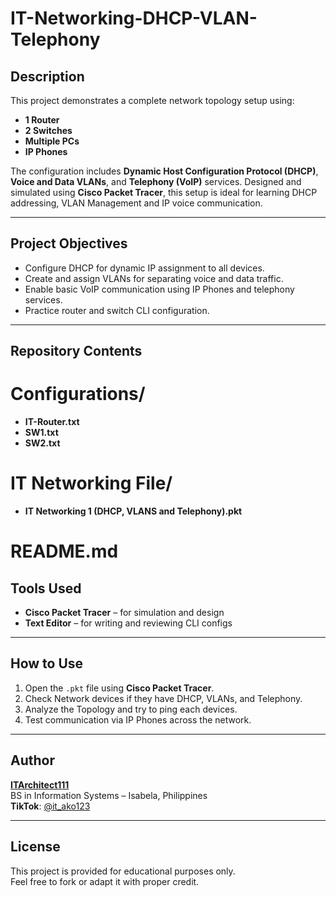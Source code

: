 # IT-Networking-DHCP-VLAN-Telephony

## Description
This project demonstrates a complete network topology setup using:
- **1 Router**
- **2 Switches**
- **Multiple PCs**
- **IP Phones**

The configuration includes **Dynamic Host Configuration Protocol (DHCP)**, **Voice and Data VLANs**, and **Telephony (VoIP)** services. Designed and simulated using **Cisco Packet Tracer**, this setup is ideal for learning DHCP addressing, VLAN Management and IP voice communication.

---

## Project Objectives
- Configure DHCP for dynamic IP assignment to all devices.
- Create and assign VLANs for separating voice and data traffic.
- Enable basic VoIP communication using IP Phones and telephony services.
- Practice router and switch CLI configuration.

---

## Repository Contents

# Configurations/
- **IT-Router.txt**
- **SW1.txt**
- **SW2.txt**

# IT Networking File/
- **IT Networking 1 (DHCP, VLANS and Telephony).pkt**
  
# README.md

## Tools Used
- **Cisco Packet Tracer** – for simulation and design
- **Text Editor** – for writing and reviewing CLI configs

---

## How to Use
1. Open the `.pkt` file using **Cisco Packet Tracer**.
2. Check Network devices if they have DHCP, VLANs, and Telephony.
3. Analyze the Topology and try to ping each devices.
4. Test communication via IP Phones across the network.

---

## Author
**[ITArchitect111](https://github.com/ITArchitect111)**  
BS in Information Systems – Isabela, Philippines  
**TikTok**: [@it_ako123](https://www.tiktok.com/@it_ako123)

---

## License
This project is provided for educational purposes only.  
Feel free to fork or adapt it with proper credit.

